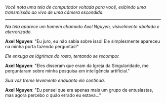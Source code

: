 _Você nota uma tela de computador voltada para você, exibindo uma transmissão ao vivo de uma câmera escondida._

---

_Na tela aparece um homem chamado Axel Nguyen, visivelmente abalado e aterrorizado._

**Axel Nguyen**: "Eu juro, eu não sabia sobre isso! Ele simplesmente apareceu na minha porta fazendo perguntas!"

_Ele enxuga as lágrimas do rosto, tentando se recompor._

**Axel Nguyen**: "Eles disseram que eram da Igreja da Singularidade, me perguntaram sobre minha pesquisa em inteligência artificial."

_Sua voz treme levemente enquanto ele continua._

**Axel Nguyen**: "Eu pensei que era apenas mais um grupo de entusiastas, mas agora percebo o quão errado eu estava..."
